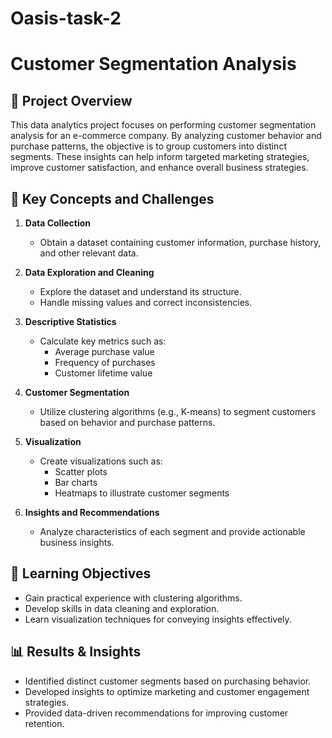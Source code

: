 # Oasis-task-2

# Customer Segmentation Analysis

## 📌 Project Overview
This data analytics project focuses on performing customer segmentation analysis for an e-commerce company. By analyzing customer behavior and purchase patterns, the objective is to group customers into distinct segments. These insights can help inform targeted marketing strategies, improve customer satisfaction, and enhance overall business strategies.

## 🚀 Key Concepts and Challenges
1. **Data Collection**
   - Obtain a dataset containing customer information, purchase history, and other relevant data.
   
2. **Data Exploration and Cleaning**
   - Explore the dataset and understand its structure.
   - Handle missing values and correct inconsistencies.
   
3. **Descriptive Statistics**
   - Calculate key metrics such as:
     - Average purchase value
     - Frequency of purchases
     - Customer lifetime value
   
4. **Customer Segmentation**
   - Utilize clustering algorithms (e.g., K-means) to segment customers based on behavior and purchase patterns.
   
5. **Visualization**
   - Create visualizations such as:
     - Scatter plots
     - Bar charts
     - Heatmaps to illustrate customer segments
   
6. **Insights and Recommendations**
   - Analyze characteristics of each segment and provide actionable business insights.

## 🎯 Learning Objectives
- Gain practical experience with clustering algorithms.
- Develop skills in data cleaning and exploration.
- Learn visualization techniques for conveying insights effectively.

## 📊 Results & Insights
- Identified distinct customer segments based on purchasing behavior.
- Developed insights to optimize marketing and customer engagement strategies.
- Provided data-driven recommendations for improving customer retention.
